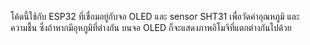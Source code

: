 โค้ดนี้ใช้กับ ESP32 ที่เชื่อมอยู่กับจอ OLED และ sensor SHT31 เพื่อวัดค่าอุณหภูมิ และความชื้น ซึ่งถ้าหากมีอุหภูมิที่ต่างกัน บนจอ OLED ก็จะแสดงภาพอิโมจิที่แตกต่างกันไปด้วย
